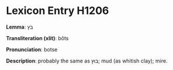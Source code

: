 # Lexicon Entry H1206

**Lemma**: בֹץ

**Transliteration (xlit)**: bôts

**Pronunciation**: botse

**Description**:
probably the same as בּוּץ; mud (as whitish clay); mire.
